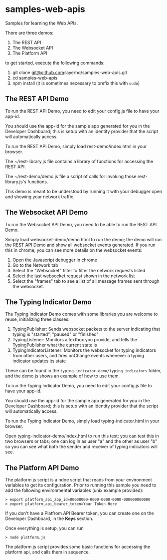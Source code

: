 # samples-web-apis

Samples for learning the Web APIs.

There are three demos:

1. The REST API
2. The Websocket API
3. The Platform API

to get started, execute the following commands:

1. git clone git@github.com:layerhq/samples-web-apis.git
2. cd samples-web-apis
3. npm install   (it is sometimes necessary to prefix this with `sudo`)

## The REST API Demo

To run the REST API Demo, you need to edit your config.js file to have your app-id.

You should use the app-id for the sample app generated for you in the Developer Dashboard; this is setup with an identity provider that the script will automatically access.

To run the REST API Demo, simply load rest-demo/index.html in your browser.

The ~/rest-library.js file contains a library of functions for accessing the REST API.

The ~/rest-demo/demo.js file a script of calls for invoking those rest-library.js's functions.

This demo is meant to be understood by running it with your debugger open and showing your network traffic.

## The Websocket API Demo

To run the Websocket API Demo, you need to be able to run the REST API Demo.

Simply load websocket-demo/demo.html to run the demo; the demo will run the REST API Demo and show all websocket events generated.  If you run this in chrome, you can see more details on the websocket events:

1. Open the Javascript debugger in chrome
2. Go to the Network tab
3. Select the "Websocket" filter to filter the network requests listed
4. Select the last websocket request shown in the network list
5. Select the "frames" tab to see a list of all message frames sent through the websocket.

## The Typing Indicator Demo

The Typing Indicator Demo comes with some libraries you are welcome to reuse, initializing three classes:

1. TypingPublisher: Sends websocket packets to the server indicating that typing is "started", "paused" or "finished"
2. TypingListener: Monitors a textbox you provide, and tells the TypingPublisher what the current state is
3. TypingIndicatorListener: Monitors the websocket for typing indicators from other users, and fires onChange events whenever a typing indicator updates its state

These can be found in the `typing-indicator-demo/typing_indicators` folder, and the demo.js shows an example of how to use them.

To run the Typing Indicator Demo, you need to edit your config.js file to have your app-id.

You should use the app-id for the sample app generated for you in the Developer Dashboard; this is setup with an identity provider that the script will automatically access.

To run the Typing Indicator Demo, simply load typing-indicator.html in your browser.

Open typing-indicator-demo/index.html to run this test; you can test this in two browsers or tabs; one can log in as user "a" and the other as user "b" so you can see what both the sender and receiver of typing indicators will see.

## The Platform API Demo

The platform.js script is a ndoe script that reads from your environment variables to get its configuration.  Prior to running this sample you need to add the following environmental variables (unix example provided):

```
> export platform_api_app_id=00000000-0000-0000-0000-000000000000
> export platform_api_bearer_token=Your Token Here
```

If you don't have a Platfrom API Bearer token, you can create one on the Developer Dashboard, in the **Keys** section.

Once everything is setup, you can run

```
> node platform.js
```

The platform.js script provides some basic functions for accessing the platform api, and calls them in sequence.
